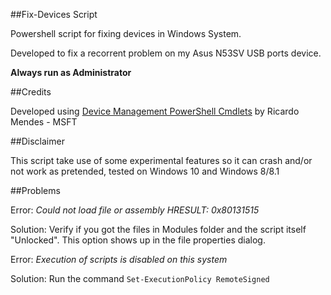 ##Fix-Devices Script

Powershell script for fixing devices in Windows System.

Developed to fix a recorrent problem on my Asus N53SV USB ports device.

**Always run as Administrator**

##Credits

Developed using [Device Management PowerShell Cmdlets](https://gallery.technet.microsoft.com/Device-Management-7fad2388) by Ricardo Mendes - MSFT

##Disclaimer 

This script take use of some experimental features so it can crash and/or not work as pretended, tested on Windows 10 and Windows 8/8.1

##Problems

Error: *Could not load file or assembly HRESULT: 0x80131515*

Solution: Verify if you got the files in Modules folder and the script itself "Unlocked". This option shows up in the file properties dialog.


Error: *Execution of scripts is disabled on this system*

Solution: Run the command ``` Set-ExecutionPolicy RemoteSigned ```
